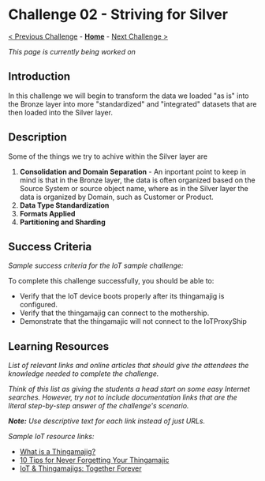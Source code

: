 # Challenge 02 - Striving for Silver

[< Previous Challenge](./Challenge-01.md) - **[Home](../README.md)** - [Next Challenge >](./Challenge-03.md)

*This page is currently being worked on*

## Introduction

In this challenge we will begin to transform the data we loaded "as is" into the Bronze layer into more "standardized" and "integrated" datasets that are then loaded into the Silver layer.

## Description

Some of the things we try to achive within the Silver layer are
1. __Consolidation and Domain Separation__ - An inportant point to keep in mind is that in the Bronze layer, the data is often organized based on the Source System or source object name, where as in the Silver layer the data is organized by Domain, such as Customer or Product.
2. __Data Type Standardization__ 
3. __Formats Applied__ 
3. __Partitioning and Sharding__ 

## Success Criteria

*Sample success criteria for the IoT sample challenge:*

To complete this challenge successfully, you should be able to:
- Verify that the IoT device boots properly after its thingamajig is configured.
- Verify that the thingamajig can connect to the mothership.
- Demonstrate that the thingamajic will not connect to the IoTProxyShip

## Learning Resources

_List of relevant links and online articles that should give the attendees the knowledge needed to complete the challenge._

*Think of this list as giving the students a head start on some easy Internet searches. However, try not to include documentation links that are the literal step-by-step answer of the challenge's scenario.*

***Note:** Use descriptive text for each link instead of just URLs.*

*Sample IoT resource links:*

- [What is a Thingamajig?](https://www.bing.com/search?q=what+is+a+thingamajig)
- [10 Tips for Never Forgetting Your Thingamajic](https://www.youtube.com/watch?v=dQw4w9WgXcQ)
- [IoT & Thingamajigs: Together Forever](https://www.youtube.com/watch?v=yPYZpwSpKmA)





